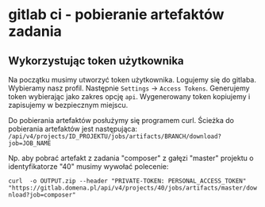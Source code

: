 # gitlab ci - pobieranie artefaktów zadania

## Wykorzystując token użytkownika

Na początku musimy utworzyć token użytkownika. Logujemy się do gitlaba. Wybieramy nasz profil.
Następnie `Settings` -> `Access Tokens`. Generujemy token wybierając jako zakres opcję `api`.
Wygenerowany token kopiujemy i zapisujemy w bezpiecznym miejscu.

Do pobierania artefaktów posłużymy się programem curl.
Ścieżka do pobierania artefaktów jest następująca:
`/api/v4/projects/ID_PROJEKTU/jobs/artifacts/BRANCH/download?job=JOB_NAME`

Np. aby pobrać artefakt z zadania "composer" z gałęzi "master" projektu o identyfikatorze "40" musimy wywołać polecenie:

`curl  -o OUTPUT.zip --header "PRIVATE-TOKEN: PERSONAL_ACCESS_TOKEN" "https://gitlab.domena.pl/api/v4/projects/40/jobs/artifacts/master/download?job=composer"`
